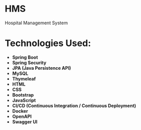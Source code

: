 # HMS
Hospital Management System
# Technologies Used:
- **Spring Boot**
- **Spring Security**
- **JPA (Java Persistence API)**
- **MySQL**
- **Thymeleaf**
- **HTML**
- **CSS**
- **Bootstrap**
- **JavaScript**
- **CI/CD (Continuous Integration / Continuous Deployment)**
- **Docker**
- **OpenAPI**
- **Swagger UI**
